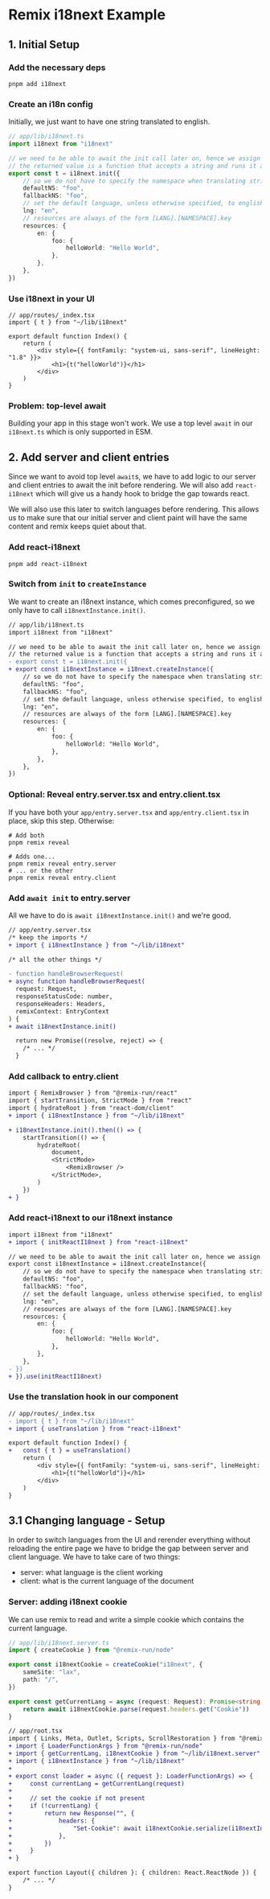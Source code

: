 # Remix i18next Example

## 1. Initial Setup

### Add the necessary deps

```shell
pnpm add i18next
```

### Create an i18n config

Initially, we just want to have one string translated to english.

```ts
// app/lib/i18next.ts
import i18next from "i18next"

// we need to be able to await the init call later on, hence we assign an exported const
// the returned value is a function that accepts a string and runs it against the translations defined below
export const t = i18next.init({
    // so we do not have to specify the namespace when translating strings
    defaultNS: "foo",
    fallbackNS: "foo",
    // set the default language, unless otherwise specified, to english
    lng: "en",
    // resources are always of the form [LANG].[NAMESPACE].key
    resources: {
        en: {
            foo: {
                helloWorld: "Hello World",
            },
        },
    },
})
```

### Use i18next in your UI

```tsx
// app/routes/_index.tsx
import { t } from "~/lib/i18next"

export default function Index() {
    return (
        <div style={{ fontFamily: "system-ui, sans-serif", lineHeight: "1.8" }}>
            <h1>{t("helloWorld")}</h1>
        </div>
    )
}
```

### Problem: top-level await

Building your app in this stage won't work. We use a top level `await` in our `i18next.ts` which is only supported in 
ESM.

## 2. Add server and client entries

Since we want to avoid top level `await`s, we have to add logic to our server and client entries to await the init 
before rendering. We will also add `react-i18next` which will give us a handy hook to bridge the gap towards react.

We will also use this later to switch languages before rendering. This allows us to make sure that our initial server
and client paint will have the same content and remix keeps quiet about that.

### Add react-i18next

```shell
pnpm add react-i18next
```

### Switch from `init` to `createInstance`

We want to create an i18next instance, which comes preconfigured, so we only have to call `i18nextInstance.init()`.

```diff
// app/lib/i18next.ts
import i18next from "i18next"

// we need to be able to await the init call later on, hence we assign an exported const
// the returned value is a function that accepts a string and runs it against the translations defined below
- export const t = i18next.init({
+ export const i18nextInstance = i18next.createInstance({
    // so we do not have to specify the namespace when translating strings
    defaultNS: "foo",
    fallbackNS: "foo",
    // set the default language, unless otherwise specified, to english
    lng: "en",
    // resources are always of the form [LANG].[NAMESPACE].key
    resources: {
        en: {
            foo: {
                helloWorld: "Hello World",
            },
        },
    },
})
```

### Optional: Reveal entry.server.tsx and entry.client.tsx

If you have both your `app/entry.server.tsx` and `app/entry.client.tsx` in place, skip this step. Otherwise: 

```shell
# Add both
pnpm remix reveal

# Adds one... 
pnpm remix reveal entry.server
# ... or the other
pnpm remix reveal entry.client
```

###  Add `await init` to entry.server

All we have to do is `await i18nextInstance.init()` and we're good.

```diff
// app/entry.server.tsx
/* keep the imports */
+ import { i18nextInstance } from "~/lib/i18next"

/* all the other things */

- function handleBrowserRequest(
+ async function handleBrowserRequest(
  request: Request,
  responseStatusCode: number,
  responseHeaders: Headers,
  remixContext: EntryContext
) {
+ await i18nextInstance.init()

  return new Promise((resolve, reject) => {
    /* ... */
  }
```

###  Add callback to entry.client

```diff
import { RemixBrowser } from "@remix-run/react"
import { startTransition, StrictMode } from "react"
import { hydrateRoot } from "react-dom/client"
+ import { i18nextInstance } from "~/lib/i18next"

+ i18nextInstance.init().then(() => {
    startTransition(() => {
        hydrateRoot(
            document,
            <StrictMode>
                <RemixBrowser />
            </StrictMode>,
        )
    })
+ }
```

### Add react-i18next to our i18next instance

```diff
import i18next from "i18next"
+ import { initReactI18next } from "react-i18next"

// we need to be able to await the init call later on, hence we assign an exported const
export const i18nextInstance = i18next.createInstance({
    // so we do not have to specify the namespace when translating strings
    defaultNS: "foo",
    fallbackNS: "foo",
    // set the default language, unless otherwise specified, to english
    lng: "en",
    // resources are always of the form [LANG].[NAMESPACE].key
    resources: {
        en: {
            foo: {
                helloWorld: "Hello World",
            },
        },
    },
- })
+ }).use(initReactI18next)
```

### Use the translation hook in our component

```diff
// app/routes/_index.tsx
- import { t } from "~/lib/i18next"
+ import { useTranslation } from "react-i18next"

export default function Index() {
+   const { t } = useTranslation()
    return (
        <div style={{ fontFamily: "system-ui, sans-serif", lineHeight: "1.8" }}>
            <h1>{t("helloWorld")}</h1>
        </div>
    )
}
```

## 3.1 Changing language - Setup

In order to switch languages from the UI and rerender everything without reloading the entire page we have
to bridge the gap between server and client language. We have to take care of two things:
- server: what language is the client working
- client: what is the current language of the document

### Server: adding i18next cookie

We can use remix to read and write a simple cookie which contains the current language.

```ts
// app/lib/i18next.server.ts
import { createCookie } from "@remix-run/node"

export const i18nextCookie = createCookie("i18next", {
    sameSite: "lax",
    path: "/",
})

export const getCurrentLang = async (request: Request): Promise<string | void> => {
    return await i18nextCookie.parse(request.headers.get("Cookie"))
}
```

```diff
// app/root.tsx
import { Links, Meta, Outlet, Scripts, ScrollRestoration } from "@remix-run/react"
+ import { LoaderFunctionArgs } from "@remix-run/node"
+ import { getCurrentLang, i18nextCookie } from "~/lib/i18next.server"
+ import { i18nextInstance } from "~/lib/i18next"
+ 
+ export const loader = async ({ request }: LoaderFunctionArgs) => {
+     const currentLang = getCurrentLang(request)
+ 
+     // set the cookie if not present
+     if (!currentLang) {
+         return new Response("", {
+             headers: {
+                 "Set-Cookie": await i18nextCookie.serialize(i18nextInstance.language),
+             },
+         })
+     }
+ }

export function Layout({ children }: { children: React.ReactNode }) {
    /* ... */
}
```